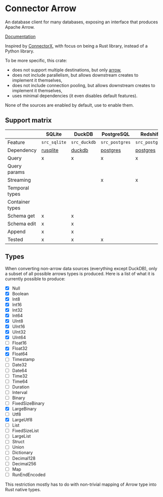 # Connector Arrow

An database client for many databases, exposing an interface that produces Apache Arrow.

[Documentation](https://docs.rs/connector_arrow)

Inspired by [ConnectorX](https://github.com/sfu-db/connector-x), with focus on being a Rust library, instead of a Python library.

To be more specific, this crate:

- does not support multiple destinations, but only [arrow](https://crates.io/crates/arrow),
- does not include parallelism, but allows downstream creates to implement it themselves,
- does not include connection pooling, but allows downstream creates to implement it themselves,
- uses minimal dependencies (it even disables default features).

None of the sources are enabled by default, use to enable them.

## Support matrix

|                 | SQLite               | DuckDB           | PostgreSQL           | Redshift             |
| --------------- | -------------------- | ---------------- | -------------------- | -------------------- |
| Feature         | `src_sqlite`         | `src_duckdb`     | `src_postgres`       | `src_postgres`       |
| Dependency      | [rusqlite][rusqlite] | [duckdb][duckdb] | [postgres][postgres] | [postgres][postgres] |
| Query           | x                    | x                | x                    | x                    |
| Query params    |                      |                  |                      |                      |
| Streaming       |                      |                  | x                    | x                    |
| Temporal types  |                      |                  |                      |                      |
| Container types |                      |                  |                      |                      |
| Schema get      | x                    | x                |                      |                      |
| Schema edit     | x                    | x                |                      |                      |
| Append          | x                    | x                |                      |                      |
| Tested          | x                    | x                | x                    |                      |

## Types

When converting non-arrow data sources (everything except DuckDB), only a subset of all possible arrows types is produced. Here is a list of what it is currently possible to produce:

- [x] Null
- [x] Boolean
- [x] Int8
- [x] Int16
- [x] Int32
- [x] Int64
- [x] UInt8
- [x] UInt16
- [x] UInt32
- [x] UInt64
- [ ] Float16
- [x] Float32
- [x] Float64
- [ ] Timestamp
- [ ] Date32
- [ ] Date64
- [ ] Time32
- [ ] Time64
- [ ] Duration
- [ ] Interval
- [ ] Binary
- [ ] FixedSizeBinary
- [x] LargeBinary
- [ ] Utf8
- [x] LargeUtf8
- [ ] List
- [ ] FixedSizeList
- [ ] LargeList
- [ ] Struct
- [ ] Union
- [ ] Dictionary
- [ ] Decimal128
- [ ] Decimal256
- [ ] Map
- [ ] RunEndEncoded

This restriction mostly has to do with non-trivial mapping of Arrow type into Rust native types.

[rusqlite]: https://crates.io/crates/rusqlite
[duckdb]: https://creates.io/crates/duckdb
[postgres]: https://creates.io/crates/postgres
